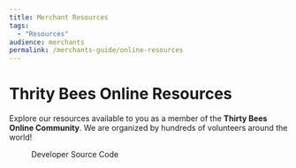 ```yaml
---
title: Merchant Resources
tags:
  - "Resources"
audience: merchants
permalink: /merchants-guide/online-resources
---
```

# Thrity Bees Online Resources
Explore our resources available to you as a member of the **Thirty Bees Online Community**. We are organized by hundreds of volunteers around the world!

<figure><span class="glyphicon glyphicon-book-open"></span><figcaption>Developer Source Code</figcaption></figure>
